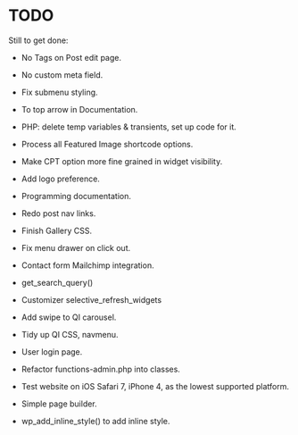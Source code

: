 
TODO
====

Still to get done:


* No Tags on Post edit page.

* No custom meta field.

* Fix submenu styling.

* To top arrow in Documentation.

* PHP: delete temp variables & transients, set up code for it.

* Process all Featured Image shortcode options.

* Make CPT option more fine grained in widget visibility.

* Add logo preference.

* Programming documentation.

* Redo post nav links.

* Finish Gallery CSS.

* Fix menu drawer on click out.

* Contact form Mailchimp integration.

* get_search_query()

* Customizer selective_refresh_widgets

* Add swipe to QI carousel.

* Tidy up QI CSS, navmenu.

* User login page.

* Refactor functions-admin.php into classes.

* Test website on iOS Safari 7, iPhone 4, as the lowest supported 
platform.

* Simple page builder.

* wp_add_inline_style() to add inline style.